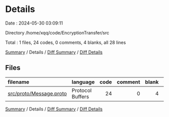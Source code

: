 # Details

Date : 2024-05-30 03:09:11

Directory /home/xqq/code/EncryptionTransfer/src

Total : 1 files,  24 codes, 0 comments, 4 blanks, all 28 lines

[Summary](results.md) / Details / [Diff Summary](diff.md) / [Diff Details](diff-details.md)

## Files
| filename | language | code | comment | blank | total |
| :--- | :--- | ---: | ---: | ---: | ---: |
| [src/proto/Message.proto](/src/proto/Message.proto) | Protocol Buffers | 24 | 0 | 4 | 28 |

[Summary](results.md) / Details / [Diff Summary](diff.md) / [Diff Details](diff-details.md)